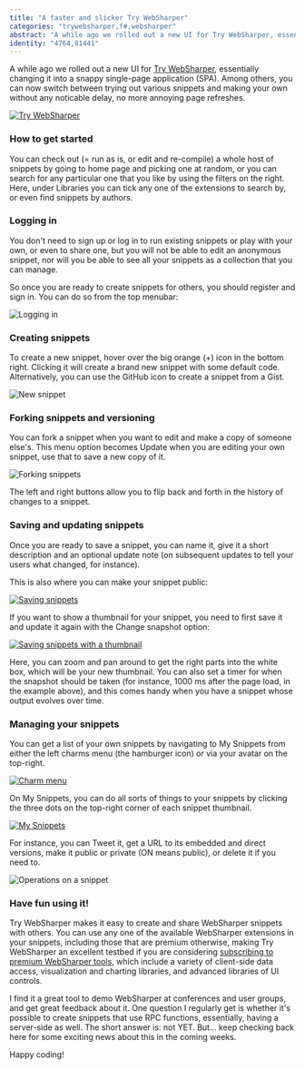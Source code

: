 ```yaml
---
title: "A faster and slicker Try WebSharper"
categories: "trywebsharper,f#,websharper"
abstract: "A while ago we rolled out a new UI for Try WebSharper, essentially changing it into a snappy single-page application (SPA). Among others, you can now switch between trying out various snippets and making your own without any noticable delay, no more annoying page refreshes. [more..]"
identity: "4764,81441"
---
```

A while ago we rolled out a new UI for [Try WebSharper](https://try.websharper.com), essentially changing it into a snappy single-page application (SPA). Among others, you can now switch between trying out various snippets and making your own without any noticable delay, no more annoying page refreshes.

[![Try WebSharper](https://i.imgur.com/zZcMIen.png)](https://i.imgur.com/60FnbVW.png)

### How to get started

You can check out (= run as is, or edit and re-compile) a whole host of snippets by going to home page and picking one at random, or you can search for any particular one that you like by using the filters on the right. Here, under Libraries you can tick any one of the extensions to search by, or even find snippets by authors.

### Logging in

You don't need to sign up or log in to run existing snippets or play with your own, or even to share one, but you will not be able to edit an anonymous snippet, nor will you be able to see all your snippets as a collection that you can manage.

So once you are ready to create snippets for others, you should register and sign in. You can do so from the top menubar:

![Logging in](https://i.imgur.com/lI20Bisl.png)

### Creating snippets

To create a new snippet, hover over the big orange (+) icon in the bottom right. Clicking it will create a brand new snippet with some default code. Alternatively, you can use the GitHub icon to create a snippet from a Gist.

![New snippet](https://i.imgur.com/hGSW6rOt.png)

### Forking snippets and versioning

You can fork a snippet when you want to edit and make a copy of someone else's. This menu option becomes Update when you are editing your own snippet, use that to save a new copy of it.

![Forking snippets](https://i.imgur.com/J2U2Rgel.png)

The left and right buttons allow you to flip back and forth in the history of changes to a snippet.

### Saving and updating snippets

Once you are ready to save a snippet, you can name it, give it a short description and an optional update note (on subsequent updates to tell your users what changed, for instance).

This is also where you can make your snippet public:

[![Saving snippets](https://i.imgur.com/AECYnIal.png)](https://i.imgur.com/AECYnIa.png)

If you want to show a thumbnail for your snippet, you need to first save it and update it again with the Change snapshot option:

[![Saving snippets with a thumbnail](https://i.imgur.com/JqfJJTJl.png)](https://i.imgur.com/JqfJJTJ.png)

Here, you can zoom and pan around to get the right parts into the white box, which will be your new thumbnail. You can also set a timer for when the snapshot should be taken (for instance, 1000 ms after the page load, in the example above), and this comes handy when you have a snippet whose output evolves over time.

### Managing your snippets

You can get a list of your own snippets by navigating to My Snippets from either the left charms menu (the hamburger icon) or via your avatar on the top-right.

[![Charm menu](https://i.imgur.com/aJ9TSA5l.png)](https://i.imgur.com/aJ9TSA5.png)

On My Snippets, you can do all sorts of things to your snippets by clicking the three dots on the top-right corner of each snippet thumbnail.

[![My Snippets](https://i.imgur.com/uOgIzedl.png)](https://i.imgur.com/uOgIzed.png)

For instance, you can Tweet it, get a URL to its embedded and direct versions, make it public or private (ON means public), or delete it if you need to.

![Operations on a snippet](https://i.imgur.com/jdsZqtNm.png)

### Have fun using it!

Try WebSharper makes it easy to create and share WebSharper snippets with others. You can use any one of the available WebSharper extensions in your snippets, including those that are premium otherwise, making Try WebSharper an excellent testbed if you are considering [subscribing to premium WebSharper tools](https://websharper.com/subscriptions), which include a variety of client-side data access, visualization and charting libraries, and advanced libraries of UI controls.

I find it a great tool to demo WebSharper at conferences and user groups, and get great feedback about it. One question I regularly get is whether it's possible to create snippets that use RPC functions, essentially, having a server-side as well.  The short answer is: not YET.  But... keep checking back here for some exciting news about this in the coming weeks.

Happy coding!
